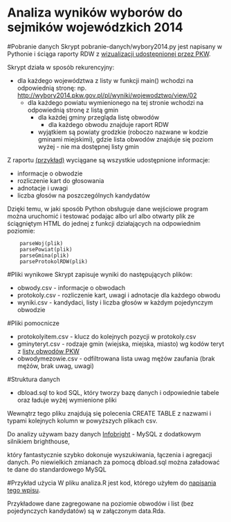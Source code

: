 
Analiza wyników wyborów do sejmików wojewódzkich 2014
============================================================


#Pobranie danych
Skrypt pobranie-danych/wybory2014.py jest napisany w Pythonie i ściąga raporty RDW z [wizualizacji udostępnionej przez PKW](http://wybory2014.pkw.gov.pl).

Skrypt działa w sposób rekurencyjny:
- dla każdego województwa z listy w funkcji main() wchodzi na odpowiednią stronę: np. http://wybory2014.pkw.gov.pl/pl/wyniki/wojewodztwo/view/02
	- dla każdego powiatu wymienionego na tej stronie wchodzi na odpowiednią stronę z listą gmin
		- dla każdej gminy przegląda listę obwodów 
			- dla każdego obwodu znajduje raport RDW
		- wyjątkiem są powiaty grodzkie (roboczo nazwane w kodzie gminami miejskimi), gdzie lista obwodów znajduje się poziom wyżej - nie ma dostępnej listy gmin

Z raportu [(przykład)](http://wybory2014.pkw.gov.pl/pl/wyniki/protokoly/27055/42111) wyciągane są wszystkie udostępnione informacje:
- informacje o obwodzie
- rozliczenie kart do głosowania
- adnotacje i uwagi
- liczba głosów na poszczególnych kandydatów

Dzięki temu, w jaki sposób Python obsługuje dane wejściowe program można uruchomić i testować podając albo url albo
otwarty plik ze ściągniętym HTML do jednej z funkcji działających na odpowiednim poziomie:
```
	parseWoj(plik)
	parsePowiat(plik)
	parseGmina(plik)
	parseProtokolRDW(plik)
```

#Pliki wynikowe
Skrypt zapisuje wyniki do następujących plików:
- obwody.csv - informacje o obwodach
- protokoly.csv - rozliczenie kart, uwagi i adnotacje dla każdego obwodu
- wyniki.csv - kandydaci, listy i liczba głosów w każdym pojedynczym obwodzie

#Pliki pomocnicze
- protokolyitem.csv - klucz do kolejnych pozycji w protokoly.csv
- gminyteryt.csv - rodzaje gmin (wiejska, miejska, miasto) wg kodów teryt z [listy obwodów PKW](http://wybory2014.pkw.gov.pl/pl/pliki)
- obwodymezowie.csv - odfiltrowana lista uwag mężów zaufania (brak mężów, brak uwag, uwagi)

#Struktura danych
- dbload.sql to kod SQL, który tworzy bazę danych i odpowiednie tabele oraz ładuje wyżej wymienione pliki

Wewnątrz tego pliku znajdują się polecenia CREATE TABLE z nazwami i typami kolejnych kolumn w powyższych plikach csv.

Do analizy używam bazy danych [Infobright](http://www.infobright.org/) - MySQL z dodatkowym silnikiem brighthouse, 

który fantastycznie szybko dokonuje wyszukiwania, łączenia i agregacji danych.
Po niewielkich zmianach za pomocą dbload.sql można załadować te dane do standardowego MySQL

#Przykład użycia
W pliku analiza.R jest kod, którego użyłem do [napisania tego wpisu](http://niepewnesondaze.blogspot.com/2014/12/czy-wybory-samorzadowe-mogy-zostac.html). 

Przykładowe dane zagregowane na poziomie obwodów i list (bez pojedynczych kandydatów) są w załączonym data.Rda.

